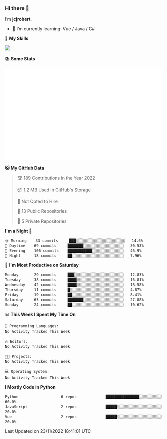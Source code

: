 ### Hi there 👋

I’m **jcjrobert**.

- 🌱 I’m currently learning: Vue / Java / C#

🌟 **My Skills**

![](https://img.shields.io/badge/-Python-3e74a2?style=flat-square&logo=Python&logoColor=fff)

📚 **Some Stats**

![](https://github.com/jcjrobert/github-stats/blob/master/generated/overview.svg)

<!--START_SECTION:waka-->
**🐱 My GitHub Data** 

> 🏆 189 Contributions in the Year 2022
 > 
> 📦 1.2 MB Used in GitHub's Storage 
 > 
> 🚫 Not Opted to Hire
 > 
> 📜 13 Public Repositories 
 > 
> 🔑 5 Private Repositories  
 > 
**I'm a Night 🦉** 

```text
🌞 Morning    33 commits     ███░░░░░░░░░░░░░░░░░░░░░░   14.6% 
🌆 Daytime    69 commits     ███████░░░░░░░░░░░░░░░░░░   30.53% 
🌃 Evening    106 commits    ███████████░░░░░░░░░░░░░░   46.9% 
🌙 Night      18 commits     ██░░░░░░░░░░░░░░░░░░░░░░░   7.96%

```
📅 **I'm Most Productive on Saturday** 

```text
Monday       29 commits     ███░░░░░░░░░░░░░░░░░░░░░░   12.83% 
Tuesday      38 commits     ████░░░░░░░░░░░░░░░░░░░░░   16.81% 
Wednesday    42 commits     ████░░░░░░░░░░░░░░░░░░░░░   18.58% 
Thursday     11 commits     █░░░░░░░░░░░░░░░░░░░░░░░░   4.87% 
Friday       19 commits     ██░░░░░░░░░░░░░░░░░░░░░░░   8.41% 
Saturday     63 commits     ███████░░░░░░░░░░░░░░░░░░   27.88% 
Sunday       24 commits     ██░░░░░░░░░░░░░░░░░░░░░░░   10.62%

```


📊 **This Week I Spent My Time On** 

```text
💬 Programming Languages: 
No Activity Tracked This Week

🔥 Editors: 
No Activity Tracked This Week

🐱‍💻 Projects: 
No Activity Tracked This Week

💻 Operating System: 
No Activity Tracked This Week

```

**I Mostly Code in Python** 

```text
Python                   6 repos             ███████████████░░░░░░░░░░   60.0% 
JavaScript               2 repos             █████░░░░░░░░░░░░░░░░░░░░   20.0% 
Vue                      2 repos             █████░░░░░░░░░░░░░░░░░░░░   20.0%

```



 Last Updated on 23/11/2022 18:41:01 UTC
<!--END_SECTION:waka-->
